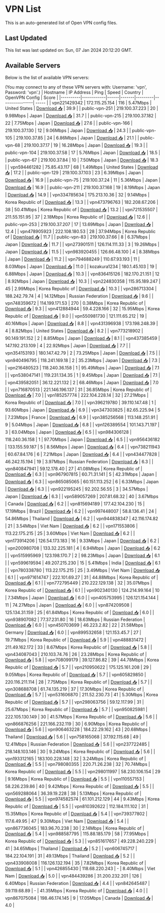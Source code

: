 # VPN List

This is an auto-generated list of Open VPN config files.

## Last Updated

This list was last updated on: Sun, 07 Jan 2024 20:12:20 GMT.

## Available Servers

Below is the list of available VPN servers:

(You may connect to any of these VPN servers with: Username: 'vpn', Password: 'vpn'.)
| Hostname | IP Address | Ping | Speed | Country | OpenVPN Config | Score |
|----------|------------|------|-------|---------|----------------| ----- |
| vpn221429342 | 172.115.25.154 | 116 | 5.47Mbps | United States | [Download 📥](./configs/server_0_US.ovpn) | 39.9 |
| public-vpn-251 | 219.100.37.223 | 20 | 9.98Mbps | Japan | [Download 📥](./configs/server_1_JP.ovpn) | 31.7 |
| public-vpn-215 | 219.100.37.182 | 22 | 7.75Mbps | Japan | [Download 📥](./configs/server_2_JP.ovpn) | 27.6 |
| public-vpn-166 | 219.100.37.130 | 12 | 9.06Mbps | Japan | [Download 📥](./configs/server_3_JP.ovpn) | 24.3 |
| public-vpn-105 | 219.100.37.85 | 24 | 6.86Mbps | Japan | [Download 📥](./configs/server_4_JP.ovpn) | 21.1 |
| public-vpn-68 | 219.100.37.17 | 19 | 16.28Mbps | Japan | [Download 📥](./configs/server_5_JP.ovpn) | 19.3 |
| public-vpn-104 | 219.100.37.58 | 17 | 5.76Mbps | Japan | [Download 📥](./configs/server_6_JP.ovpn) | 18.5 |
| public-vpn-67 | 219.100.37.84 | 10 | 7.50Mbps | Japan | [Download 📥](./configs/server_7_JP.ovpn) | 18.3 |
| vpn594461282 | 75.85.43.117 | 68 | 1.49Mbps | United States | [Download 📥](./configs/server_8_US.ovpn) | 17.2 |
| public-vpn-129 | 219.100.37.103 | 23 | 6.39Mbps | Japan | [Download 📥](./configs/server_9_JP.ovpn) | 16.9 |
| public-vpn-75 | 219.100.37.24 | 11 | 5.36Mbps | Japan | [Download 📥](./configs/server_10_JP.ovpn) | 16.9 |
| public-vpn-211 | 219.100.37.168 | 19 | 8.19Mbps | Japan | [Download 📥](./configs/server_11_JP.ovpn) | 14.9 |
| vpn334785634 | 175.213.10.36 | 32 | 9.14Mbps | Korea Republic of | [Download 📥](./configs/server_12_KR.ovpn) | 13.3 |
| vpn473796763 | 182.208.67.206 | 38 | 50.41Mbps | Korea Republic of | [Download 📥](./configs/server_13_KR.ovpn) | 13.2 |
| vpn721535507 | 211.55.151.95 | 37 | 2.18Mbps | Korea Republic of | [Download 📥](./configs/server_14_KR.ovpn) | 12.6 |
| public-vpn-253 | 219.100.37.207 | 17 | 13.69Mbps | Japan | [Download 📥](./configs/server_15_JP.ovpn) | 12.4 |
| vpn478905923 | 222.108.180.53 | 28 | 37.94Mbps | Korea Republic of | [Download 📥](./configs/server_16_KR.ovpn) | 11.7 |
| public-vpn-83 | 219.100.37.66 | 8 | 6.37Mbps | Japan | [Download 📥](./configs/server_17_JP.ovpn) | 11.7 |
| vpn273901511 | 126.114.111.33 | 3 | 19.26Mbps | Japan | [Download 📥](./configs/server_18_JP.ovpn) | 11.5 |
| vpn983920455 | 126.66.48.100 | 4 | 8.38Mbps | Japan | [Download 📥](./configs/server_19_JP.ovpn) | 11.2 |
| vpn794688249 | 110.67.93.193 | 11 | 8.03Mbps | Japan | [Download 📥](./configs/server_20_JP.ovpn) | 11.0 |
| kozakura1234 | 180.1.45.103 | 19 | 6.88Mbps | Japan | [Download 📥](./configs/server_21_JP.ovpn) | 10.3 |
| vpn836415126 | 182.170.21.151 | 12 | 8.92Mbps | Japan | [Download 📥](./configs/server_22_JP.ovpn) | 10.3 |
| vpn224830358 | 115.95.189.247 | 45 | 2.99Mbps | Korea Republic of | [Download 📥](./configs/server_23_KR.ovpn) | 10.3 |
| vpn286713304 | 188.242.79.74 | 4 | 14.12Mbps | Russian Federation | [Download 📥](./configs/server_24_RU.ovpn) | 9.6 |
| vpn748359672 | 114.199.171.53 | 270 | 0.38Mbps | Korea Republic of | [Download 📥](./configs/server_25_KR.ovpn) | 9.3 |
| vpn412884944 | 59.4.228.166 | 32 | 15.95Mbps | Korea Republic of | [Download 📥](./configs/server_26_KR.ovpn) | 9.0 |
| vpn550981730 | 121.111.65.212 | 19 | 40.16Mbps | Japan | [Download 📥](./configs/server_27_JP.ovpn) | 8.8 |
| vpn431396938 | 173.198.248.39 | 4 | 8.82Mbps | United States | [Download 📥](./configs/server_28_US.ovpn) | 8.2 |
| vpn773218902 | 90.149.191.152 | 2 | 8.85Mbps | Japan | [Download 📥](./configs/server_29_JP.ovpn) | 8.1 |
| vpn437385459 | 147.192.213.109 | 4 | 22.92Mbps | Japan | [Download 📥](./configs/server_30_JP.ovpn) | 7.7 |
| vpn354153193 | 180.147.42.79 | 2 | 73.25Mbps | Japan | [Download 📥](./configs/server_31_JP.ovpn) | 7.5 |
| vpn940496795 | 118.241.169.18 | 2 | 35.23Mbps | Japan | [Download 📥](./configs/server_32_JP.ovpn) | 7.3 |
| vpn216480523 | 118.240.36.158 | 1 | 95.49Mbps | Japan | [Download 📥](./configs/server_33_JP.ovpn) | 7.1 |
| vpn538047141 | 119.231.134.35 | 1 | 9.45Mbps | Japan | [Download 📥](./configs/server_34_JP.ovpn) | 7.1 |
| vpn439582051 | 36.12.221.132 | 2 | 68.46Mbps | Japan | [Download 📥](./configs/server_35_JP.ovpn) | 7.0 |
| vpn716870513 | 221.146.196.137 | 31 | 36.85Mbps | Korea Republic of | [Download 📥](./configs/server_36_KR.ovpn) | 7.0 |
| vpn185257774 | 222.104.228.14 | 32 | 27.21Mbps | Korea Republic of | [Download 📥](./configs/server_37_KR.ovpn) | 7.0 |
| vpn396219780 | 39.110.147.48 | 1 | 93.60Mbps | Japan | [Download 📥](./configs/server_38_JP.ovpn) | 6.9 |
| vpn347303825 | 82.65.225.94 | 5 | 7.23Mbps | France | [Download 📥](./configs/server_39_FR.ovpn) | 6.9 |
| vpn385256568 | 113.148.251.91 | 9 | 5.04Mbps | Japan | [Download 📥](./configs/server_40_JP.ovpn) | 6.8 |
| vpn126389554 | 101.143.71.197 | 3 | 63.04Mbps | Japan | [Download 📥](./configs/server_41_JP.ovpn) | 6.5 |
| vpn984306128 | 118.240.36.158 | 1 | 97.70Mbps | Japan | [Download 📥](./configs/server_42_JP.ovpn) | 6.5 |
| vpn956436182 | 133.155.59.187 | 5 | 8.56Mbps | Japan | [Download 📥](./configs/server_43_JP.ovpn) | 6.4 |
| vpn738211943 | 60.67.84.176 | 6 | 7.21Mbps | Japan | [Download 📥](./configs/server_44_JP.ovpn) | 6.4 |
| vpn434477828 | 46.242.15.194 | 19 | 3.97Mbps | Russian Federation | [Download 📥](./configs/server_45_RU.ovpn) | 6.3 |
| vpn840847941 | 59.12.178.40 | 27 | 41.08Mbps | Korea Republic of | [Download 📥](./configs/server_46_KR.ovpn) | 6.3 |
| vpn967907815 | 60.71.31.141 | 5 | 42.31Mbps | Japan | [Download 📥](./configs/server_47_JP.ovpn) | 6.3 |
| vpn865085065 | 60.151.113.252 | 6 | 6.33Mbps | Japan | [Download 📥](./configs/server_48_JP.ovpn) | 6.3 |
| vpn922195245 | 92.202.56.55 | 3 | 34.57Mbps | Japan | [Download 📥](./configs/server_49_JP.ovpn) | 6.3 |
| vpn589057269 | 207.81.68.32 | 40 | 3.67Mbps | Canada | [Download 📥](./configs/server_50_CA.ovpn) | 6.2 |
| vpn815694189 | 177.42.104.230 | 15 | 17.19Mbps | Brazil | [Download 📥](./configs/server_51_BR.ovpn) | 6.2 |
| vpn997448007 | 58.8.136.41 | 24 | 54.86Mbps | Thailand | [Download 📥](./configs/server_52_TH.ovpn) | 6.2 |
| vpn944838347 | 42.116.174.82 | 21 | 3.54Mbps | Viet Nam | [Download 📥](./configs/server_53_VN.ovpn) | 6.2 |
| vpn171553806 | 113.22.175.215 | 25 | 3.60Mbps | Viet Nam | [Download 📥](./configs/server_54_VN.ovpn) | 6.2 |
| vpn173914206 | 126.54.173.183 | 16 | 9.33Mbps | Japan | [Download 📥](./configs/server_55_JP.ovpn) | 6.2 |
| vpn200980708 | 133.32.225.181 | 4 | 6.94Mbps | Japan | [Download 📥](./configs/server_56_JP.ovpn) | 6.2 |
| vpn515995969 | 123.198.170.7 | 2 | 98.23Mbps | Japan | [Download 📥](./configs/server_57_JP.ovpn) | 6.1 |
| vpn599619594 | 49.207.215.230 | 15 | 5.41Mbps | India | [Download 📥](./configs/server_58_IN.ovpn) | 6.1 |
| vpn780338780 | 113.22.175.215 | 25 | 3.49Mbps | Viet Nam | [Download 📥](./configs/server_59_VN.ovpn) | 6.1 |
| vpn971614747 | 222.101.69.27 | 31 | 44.88Mbps | Korea Republic of | [Download 📥](./configs/server_60_KR.ovpn) | 6.1 |
| vpn772795449 | 210.222.129.138 | 32 | 35.07Mbps | Korea Republic of | [Download 📥](./configs/server_61_KR.ovpn) | 6.1 |
| vpn902340130 | 124.214.99.164 | 10 | 7.34Mbps | Japan | [Download 📥](./configs/server_62_JP.ovpn) | 6.0 |
| vpn405753995 | 126.121.154.144 | 11 | 74.27Mbps | Japan | [Download 📥](./configs/server_63_JP.ovpn) | 6.0 |
| vpn874209508 | 125.134.31.159 | 25 | 61.84Mbps | Korea Republic of | [Download 📥](./configs/server_64_KR.ovpn) | 6.0 |
| vpn938907082 | 77.37.231.80 | 16 | 18.63Mbps | Russian Federation | [Download 📥](./configs/server_65_RU.ovpn) | 6.0 |
| vpn450703699 | 46.223.2.82 | 22 | 21.58Mbps | Germany | [Download 📥](./configs/server_66_DE.ovpn) | 6.0 |
| vpn899532658 | 121.153.45.7 | 27 | 19.71Mbps | Korea Republic of | [Download 📥](./configs/server_67_KR.ovpn) | 5.9 |
| vpn488831472 | 211.49.162.172 | 33 | 8.67Mbps | Korea Republic of | [Download 📥](./configs/server_68_KR.ovpn) | 5.8 |
| vpn434087043 | 210.103.74.76 | 26 | 23.28Mbps | Korea Republic of | [Download 📥](./configs/server_69_KR.ovpn) | 5.8 |
| vpn708099179 | 39.127.86.82 | 39 | 44.78Mbps | Korea Republic of | [Download 📥](./configs/server_70_KR.ovpn) | 5.7 |
| vpn210950622 | 175.125.161.208 | 29 | 9.05Mbps | Korea Republic of | [Download 📥](./configs/server_71_KR.ovpn) | 5.7 |
| vpn605829850 | 220.116.211.114 | 28 | 7.75Mbps | Korea Republic of | [Download 📥](./configs/server_72_KR.ovpn) | 5.7 |
| vpn308688708 | 61.74.135.219 | 37 | 17.30Mbps | Korea Republic of | [Download 📥](./configs/server_73_KR.ovpn) | 5.7 |
| vpn531606870 | 211.52.230.73 | 41 | 5.30Mbps | Korea Republic of | [Download 📥](./configs/server_74_KR.ovpn) | 5.7 |
| vpn298063756 | 59.12.117.99 | 31 | 25.67Mbps | Korea Republic of | [Download 📥](./configs/server_75_KR.ovpn) | 5.7 |
| vpn950825981 | 222.105.130.149 | 30 | 41.57Mbps | Korea Republic of | [Download 📥](./configs/server_76_KR.ovpn) | 5.6 |
| vpn866876256 | 221.166.232.119 | 30 | 6.90Mbps | Korea Republic of | [Download 📥](./configs/server_77_KR.ovpn) | 5.6 |
| vpn906463228 | 184.22.29.162 | 43 | 20.68Mbps | Thailand | [Download 📥](./configs/server_78_TH.ovpn) | 5.6 |
| vpn758165068 | 37.192.115.68 | 49 | 12.41Mbps | Russian Federation | [Download 📥](./configs/server_79_RU.ovpn) | 5.6 |
| vpn237722485 | 218.148.103.146 | 30 | 9.24Mbps | Korea Republic of | [Download 📥](./configs/server_80_KR.ovpn) | 5.6 |
| vpn193312165 | 183.100.228.148 | 32 | 3.24Mbps | Korea Republic of | [Download 📥](./configs/server_81_KR.ovpn) | 5.5 |
| vpn798080355 | 220.71.26.238 | 32 | 70.74Mbps | Korea Republic of | [Download 📥](./configs/server_82_KR.ovpn) | 5.5 |
| vpn298011997 | 58.230.106.154 | 29 | 9.16Mbps | Korea Republic of | [Download 📥](./configs/server_83_KR.ovpn) | 5.5 |
| vpn110557153 | 58.226.239.86 | 40 | 9.42Mbps | Korea Republic of | [Download 📥](./configs/server_84_KR.ovpn) | 5.5 |
| vpn569288064 | 36.39.19.228 | 38 | 5.13Mbps | Korea Republic of | [Download 📥](./configs/server_85_KR.ovpn) | 5.5 |
| vpn974582574 | 61.101.212.129 | 44 | 9.43Mbps | Korea Republic of | [Download 📥](./configs/server_86_KR.ovpn) | 5.5 |
| vpn810392622 | 112.184.111.102 | 31 | 15.35Mbps | Korea Republic of | [Download 📥](./configs/server_87_KR.ovpn) | 5.4 |
| vpn739377802 | 117.6.49.95 | 47 | 9.30Mbps | Viet Nam | [Download 📥](./configs/server_88_VN.ovpn) | 5.4 |
| vpn867736045 | 183.96.70.238 | 30 | 2.14Mbps | Korea Republic of | [Download 📥](./configs/server_89_KR.ovpn) | 5.4 |
| vpn988587795 | 115.88.185.179 | 58 | 77.95Mbps | Korea Republic of | [Download 📥](./configs/server_90_KR.ovpn) | 5.3 |
| vpn851617657 | 49.228.240.229 | 41 | 34.65Mbps | Thailand | [Download 📥](./configs/server_91_TH.ovpn) | 5.2 |
| vpn606745717 | 184.22.104.191 | 31 | 49.13Mbps | Thailand | [Download 📥](./configs/server_92_TH.ovpn) | 5.2 |
| vpn433908008 | 116.126.132.194 | 35 | 7.82Mbps | Korea Republic of | [Download 📥](./configs/server_93_KR.ovpn) | 5.1 |
| vpn426855430 | 118.68.220.243 | - | 8.40Mbps | Viet Nam | [Download 📥](./configs/server_94_VN.ovpn) | 5.0 |
| vpn484439286 | 31.200.232.201 | 126 | 6.40Mbps | Russian Federation | [Download 📥](./configs/server_95_RU.ovpn) | 4.4 |
| vpn842645487 | 39.119.68.89 | - | 41.35Mbps | Korea Republic of | [Download 📥](./configs/server_96_KR.ovpn) | 4.0 |
| vpn867075084 | 198.46.174.145 | 9 | 17.05Mbps | Canada | [Download 📥](./configs/server_97_CA.ovpn) | 4.0 |
